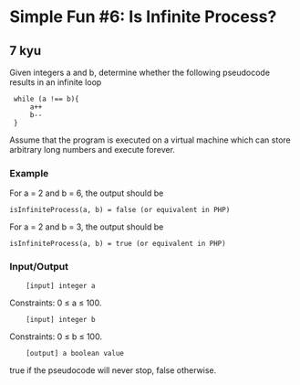 # Simple Fun #6: Is Infinite Process?
## 7 kyu

 Given integers a and b, determine whether the following pseudocode results in an infinite loop
```
 while (a !== b){
     a++
     b--
 }
```
Assume that the program is executed on a virtual machine which can store arbitrary long numbers and execute forever.

### Example

For a = 2 and b = 6, the output should be
```
isInfiniteProcess(a, b) = false (or equivalent in PHP)
```
For a = 2 and b = 3, the output should be
```
isInfiniteProcess(a, b) = true (or equivalent in PHP)
```

### Input/Output
```
    [input] integer a
```
Constraints: 0 ≤ a ≤ 100.
```
    [input] integer b
```
Constraints: 0 ≤ b ≤ 100.
```
    [output] a boolean value

```
true if the pseudocode will never stop, false otherwise.
